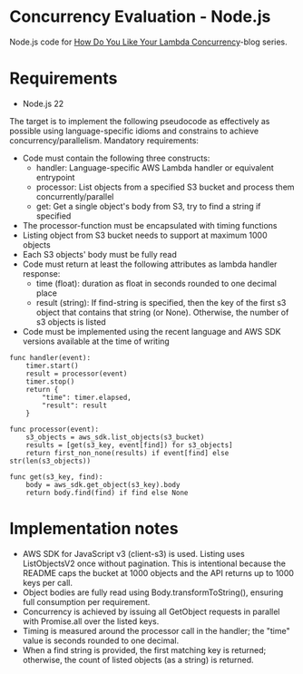 # Concurrency Evaluation - Node.js
Node.js code for [How Do You Like Your Lambda Concurrency](https://ville-karkkainen.medium.com/how-do-you-like-your-aws-lambda-concurrency-part-1-introduction-7a3f7ecfe4b5)-blog series.

# Requirements
* Node.js 22

The target is to implement the following pseudocode as effectively as possible using language-specific idioms and constrains to achieve concurrency/parallelism.
Mandatory requirements:
- Code must contain the following three constructs: 
  - handler: Language-specific AWS Lambda handler or equivalent entrypoint
  - processor: List objects from a specified S3 bucket and process them concurrently/parallel
  - get: Get a single object's body from S3, try to find a string if specified
- The processor-function must be encapsulated with timing functions
- Listing object from S3 bucket needs to support at maximum 1000 objects
- Each S3 objects' body must be fully read
- Code must return at least the following attributes as lambda handler response:
  - time (float): duration as float in seconds rounded to one decimal place
  - result (string): If find-string is specified, then the key of the first s3 object that contains that string (or None). Otherwise, the number of s3 objects is listed
- Code must be implemented using the recent language and AWS SDK versions available at the time of writing
```
func handler(event):
    timer.start()
    result = processor(event)
    timer.stop()
    return {
        "time": timer.elapsed,
        "result": result
    }
    
func processor(event):
    s3_objects = aws_sdk.list_objects(s3_bucket)
    results = [get(s3_key, event[find]) for s3_objects]
    return first_non_none(results) if event[find] else str(len(s3_objects))

func get(s3_key, find):
    body = aws_sdk.get_object(s3_key).body
    return body.find(find) if find else None
```

# Implementation notes
- AWS SDK for JavaScript v3 (client-s3) is used. Listing uses ListObjectsV2 once without pagination. This is intentional because the README caps the bucket at 1000 objects and the API returns up to 1000 keys per call.
- Object bodies are fully read using Body.transformToString(), ensuring full consumption per requirement.
- Concurrency is achieved by issuing all GetObject requests in parallel with Promise.all over the listed keys.
- Timing is measured around the processor call in the handler; the "time" value is seconds rounded to one decimal.
- When a find string is provided, the first matching key is returned; otherwise, the count of listed objects (as a string) is returned.